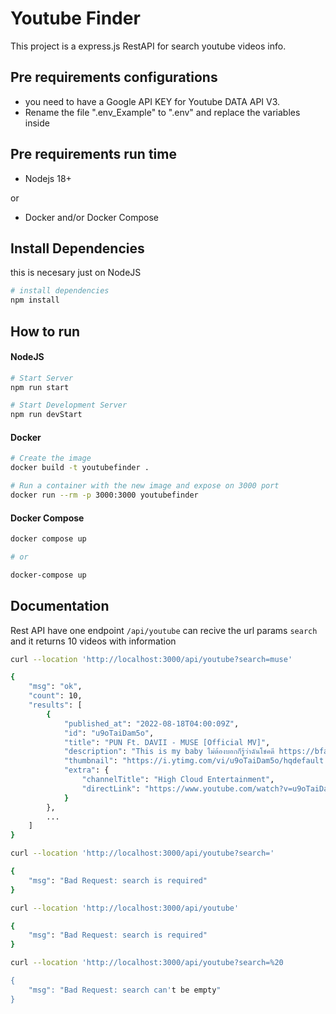 # Youtube Finder

This project is a express.js RestAPI
for search youtube videos info.

## Pre requirements configurations

- you need to have a Google API KEY for Youtube DATA API V3.
- Rename the file ".env_Example" to ".env" and replace the variables inside

## Pre requirements run time
- Nodejs 18+ 

or

- Docker and/or Docker Compose


## Install Dependencies
this is necesary just on NodeJS

```bash
# install dependencies
npm install
```

## How to run
#### NodeJS
```bash
# Start Server
npm run start 

# Start Development Server
npm run devStart 
```

#### Docker
```bash
# Create the image
docker build -t youtubefinder . 

# Run a container with the new image and expose on 3000 port
docker run --rm -p 3000:3000 youtubefinder
```

#### Docker Compose
```bash
docker compose up

# or

docker-compose up
```

## Documentation

Rest API have one endpoint `/api/youtube`
can recive the url params `search`
and it returns 10 videos with information

```bash
curl --location 'http://localhost:3000/api/youtube?search=muse'

{
    "msg": "ok",
    "count": 10,
    "results": [
        {
            "published_at": "2022-08-18T04:00:09Z",
            "id": "u9oTaiDam5o",
            "title": "PUN Ft. DAVII - MUSE [Official MV]",
            "description": "This is my baby ไม่ต้องบอกก็รู้ว่าฉันโชคดี https://bfan.link/MUSE-PUN Executive Producer : F.HERO Producer : TRILOGY Lyrics ...",
            "thumbnail": "https://i.ytimg.com/vi/u9oTaiDam5o/hqdefault.jpg",
            "extra": {
                "channelTitle": "High Cloud Entertainment",
                "directLink": "https://www.youtube.com/watch?v=u9oTaiDam5o"
            }
        },
        ...
    ]
}


```

```bash
curl --location 'http://localhost:3000/api/youtube?search='

{
    "msg": "Bad Request: search is required"
}
```

```bash
curl --location 'http://localhost:3000/api/youtube'

{
    "msg": "Bad Request: search is required"
}
```

```bash
curl --location 'http://localhost:3000/api/youtube?search=%20

{
    "msg": "Bad Request: search can't be empty"
}
```


